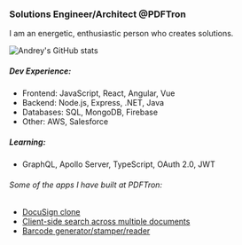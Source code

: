 ### Solutions Engineer/Architect @PDFTron

I am an energetic, enthusiastic person who creates solutions.

![Andrey's GitHub stats](https://github-readme-stats.vercel.app/api?username=andreysaf&show_icons=true&theme=gradient)

##### Dev Experience:
- Frontend: JavaScript, React, Angular, Vue
- Backend: Node.js, Express, .NET, Java
- Databases: SQL, MongoDB, Firebase
- Other: AWS, Salesforce

##### Learning:
- GraphQL, Apollo Server, TypeScript, OAuth 2.0, JWT

###### Some of the apps I have built at PDFTron:
- [DocuSign clone](https://github.com/PDFTron/pdftron-sign-app)
- [Client-side search across multiple documents](https://github.com/PDFTron/pdftron-document-search)
- [Barcode generator/stamper/reader](https://github.com/PDFTron/webviewer-barcode)

